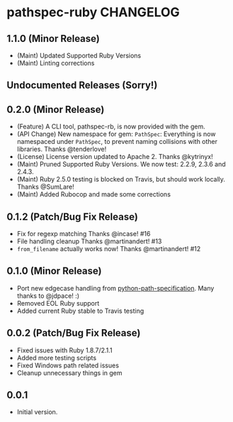 # pathspec-ruby CHANGELOG

## 1.1.0 (Minor Release)

- (Maint) Updated Supported Ruby Versions
- (Maint) Linting corrections

## Undocumented Releases (Sorry!)

## 0.2.0 (Minor Release)
- (Feature) A CLI tool, pathspec-rb, is now provided with the gem.
- (API Change) New namespace for gem: `PathSpec`: Everything is now namespaced under `PathSpec`, to prevent naming collisions with other libraries. Thanks @tenderlove!
- (License) License version updated to Apache 2. Thanks @kytrinyx!
- (Maint) Pruned Supported Ruby Versions. We now test: 2.2.9, 2.3.6 and 2.4.3.
- (Maint) Ruby 2.5.0 testing is blocked on Travis, but should work locally. Thanks @SumLare!
- (Maint) Added Rubocop and made some corrections

## 0.1.2 (Patch/Bug Fix Release)
- Fix for regexp matching Thanks @incase! #16
- File handling cleanup Thanks @martinandert! #13
- `from_filename` actually works now! Thanks @martinandert! #12

## 0.1.0 (Minor Release)
- Port new edgecase handling from [python-path-specification](https://github.com/cpburnz/python-path-specification/pull/8). Many thanks to @jdpace! :)
- Removed EOL Ruby support
- Added current Ruby stable to Travis testing

## 0.0.2 (Patch/Bug Fix Release)
- Fixed issues with Ruby 1.8.7/2.1.1
- Added more testing scripts
- Fixed Windows path related issues
- Cleanup unnecessary things in gem

## 0.0.1
- Initial version.
